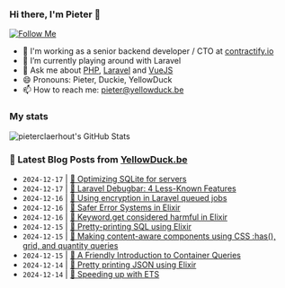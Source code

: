 ### Hi there, I'm Pieter 👋  
[![Follow Me](https://img.shields.io/github/followers/pieterclaerhout?label=Follow&style=social)](https://github.com/pieterclaerhout)

- 🏢 I'm working as a senior backend developer / CTO at [contractify.io](https://contractify.io)
- 🌱 I’m currently playing around with Laravel
- 💬 Ask me about [PHP](https://php.net), [Laravel](http://laravel.com) and [VueJS](https://vuejs.org)
- 😄 Pronouns: Pieter, Duckie, YellowDuck
- 📫 How to reach me: pieter@yellowduck.be

### My stats

![pieterclaerhout's GitHub Stats](https://github-readme-stats.vercel.app/api?username=pieterclaerhout&show_icons=true&count_private=true&line_height=40)

### 📩 Latest Blog Posts from [YellowDuck.be](https://www.yellowduck.be/)
<!-- BLOG-POST-LIST:START -->
- `2024-12-17` | [🔗 Optimizing SQLite for servers](https://www.yellowduck.be/posts/optimizing-sqlite-for-servers)  
- `2024-12-17` | [🔗 Laravel Debugbar: 4 Less-Known Features](https://www.yellowduck.be/posts/laravel-debugbar-4-less-known-features)  
- `2024-12-16` | [🐥 Using encryption in Laravel queued jobs](https://www.yellowduck.be/posts/using-encryption-in-laravel-queued-jobs)  
- `2024-12-16` | [🔗 Safer Error Systems in Elixir](https://www.yellowduck.be/posts/safer-error-systems-in-elixir)  
- `2024-12-16` | [🔗 Keyword.get considered harmful in Elixir](https://www.yellowduck.be/posts/keyword-get-considered-harmful)  
- `2024-12-15` | [🐥 Pretty-printing SQL using Elixir](https://www.yellowduck.be/posts/pretty-printing-sql-using-elixir)  
- `2024-12-15` | [🔗 Making content-aware components using CSS :has&lpar;&rpar;, grid, and quantity queries](https://www.yellowduck.be/posts/making-content-aware-components-using-css-has-grid-and-quantity-queries)  
- `2024-12-15` | [🔗 A Friendly Introduction to Container Queries](https://www.yellowduck.be/posts/a-friendly-introduction-to-container-queries)  
- `2024-12-14` | [🐥 Pretty printing JSON using Elixir](https://www.yellowduck.be/posts/pretty-printing-json-using-elixir)  
- `2024-12-14` | [🔗 Speeding up with ETS](https://www.yellowduck.be/posts/speeding-up-with-ets)  

<!-- BLOG-POST-LIST:END -->
